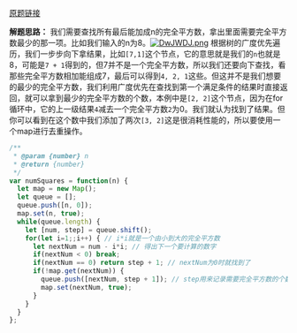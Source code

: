 [原题链接](https://leetcode-cn.com/problems/perfect-squares/)

**解题思路：**
我们需要查找所有最后能加成n的完全平方数，拿出里面需要完全平方数最少的那一项。比如我们输入的n为8。[![DwJWDJ.png](https://s3.ax1x.com/2020/11/26/DwJWDJ.png)](https://imgchr.com/i/DwJWDJ)
根据树的广度优先遍历，我们一步步向下拿结果，比如` [7,1] `这个节点，它的意思就是我们的` n `也就是8，可能是` 7 + 1 `得到的，但7并不是一个完全平方数，所以我们还要向下查找，看那些完全平方数相加能组成7，最后可以得到` 4, 2, 1 `这些。但这并不是我们想要的最少的完全平方数，我们利用广度优先在查找到第一个满足条件的结果时直接返回，就可以拿到最少的完全平方数的个数，本例中是` [2, 2] `这个节点，因为在for循环中，它的上一级结果` 4 `减去一个完全平方数` 2 `为0。我们就认为找到了结果。但你可以看到在这个数中我们添加了两次` [3, 2] `这是很消耗性能的，所以要使用一个map进行去重操作。

```js
/**
 * @param {number} n
 * @return {number}
 */
var numSquares = function(n) {
  let map = new Map();
  let queue = [];
  queue.push([n, 0]);
  map.set(n, true);
  while(queue.length) {
    let [num, step] = queue.shift();
    for(let i=1;;i++) { // i*i就是一个由小到大的完全平方数
      let nextNum = num - i*i; // 得出下一个要计算的数字
      if(nextNum < 0) break;
      if(nextNum == 0) return step + 1; // nextNum为0时就找到了
      if(!map.get(nextNum)) {
        queue.push([nextNum, step + 1]); // step用来记录需要完全平方数的个数
        map.set(nextNum, true);
      }
    }
  }
};
```